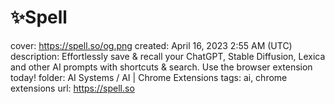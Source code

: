 # ✨Spell

cover: https://spell.so/og.png
created: April 16, 2023 2:55 AM (UTC)
description: Effortlessly save & recall your ChatGPT, Stable Diffusion, Lexica and other AI prompts with shortcuts & search. Use the browser extension today!
folder: AI Systems / AI | Chrome Extensions
tags: ai, chrome extensions
url: https://spell.so